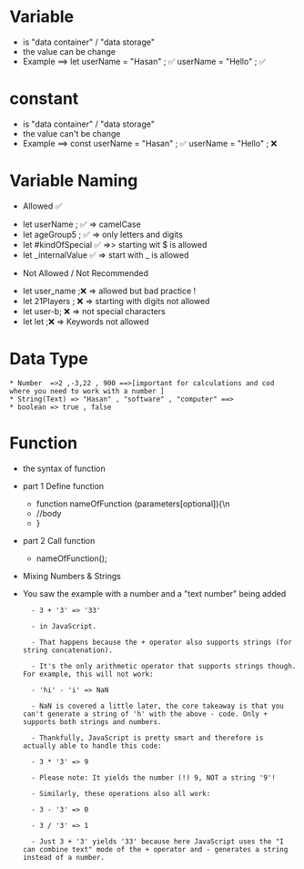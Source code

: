 # Variable 
* is "data container" / "data storage"
* the value can be change 
* Example 
==> let userName = "Hasan" ; ✅ 
    userName = "Hello" ; ✅ 
# constant 
* is "data container" / "data storage"
* the value can't be change 
* Example 
==> const userName = "Hasan" ; ✅ 
    userName = "Hello" ; ❌
# Variable Naming
* Allowed ✅ 
 - let userName ; ✅ => camelCase
 - let ageGroup5  ; ✅ => only letters and digits 
 - let #kindOfSpecial ✅ =>> starting wit $ is allowed
 - let _internalValue ✅  => start with _ is allowed 
* Not Allowed / Not Recommended
 - let user_name ;❌ => allowed but bad practice ! 
 - let 21Players ; ❌ => starting with digits not allowed 
 - let user-b; ❌ => not special characters 
 - let let ;❌ => Keywords not allowed
# Data Type 
    * Number  =>2 ,-3,22 , 900 ==>[important for calculations and cod where you need to work with a number ]
    * String(Text) => "Hasan" , "software" , "computer" ==>
    * boolean => true , false 
# Function 
 - the syntax of function 
 * part 1 Define function 
    - function nameOfFunction (parameters[optional]){\n
    - //body 
    - }
* part 2 Call function 
    - nameOfFunction(); 

* Mixing Numbers & Strings
- You saw the example with a number and a "text number" being added

        - 3 + '3' => '33'

        - in JavaScript.

        - That happens because the + operator also supports strings (for string concatenation).

        - It's the only arithmetic operator that supports strings though. For example, this will not work:

        - 'hi' - 'i' => NaN

        - NaN is covered a little later, the core takeaway is that you can't generate a string of 'h' with the above - code. Only + supports both strings and numbers.

        - Thankfully, JavaScript is pretty smart and therefore is actually able to handle this code:

        - 3 * '3' => 9

        - Please note: It yields the number (!) 9, NOT a string '9'!

        - Similarly, these operations also all work:

        - 3 - '3' => 0

        - 3 / '3' => 1

        - Just 3 + '3' yields '33' because here JavaScript uses the "I can combine text" mode of the + operator and - generates a string instead of a number.